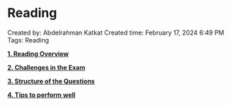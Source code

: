 # Reading

Created by: Abdelrahman Katkat
Created time: February 17, 2024 6:49 PM
Tags: Reading

[**1. Reading Overview**](Reading%205986162051bf41f1b28e2077e2a1c255/1%20Reading%20Overview%201fff084c7ca84d3a8f981f480546570b.md)

[**2. Challenges in the Exam**](Reading%205986162051bf41f1b28e2077e2a1c255/2%20Challenges%20in%20the%20Exam%2044c03d6520374a8d82563b48d79c32ba.md)

[**3.  Structure of the Questions**](Reading%205986162051bf41f1b28e2077e2a1c255/3%20Structure%20of%20the%20Questions%207ff5942f45954eea85348e8a90367c2f.md)

[**4. Tips to perform well** ](Reading%205986162051bf41f1b28e2077e2a1c255/4%20Tips%20to%20perform%20well%20882507d93e1a4f63a6024bfc371bd889.md)
